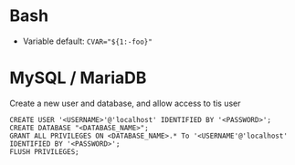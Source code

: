 # Bash

* Variable default: `CVAR="${1:-foo}"`


# MySQL / MariaDB

Create a new user and database, and allow access to tis user

    CREATE USER '<USERNAME>'@'localhost' IDENTIFIED BY '<PASSWORD>';
    CREATE DATABASE "<DATABASE_NAME>";
    GRANT ALL PRIVILEGES ON <DATABASE_NAME>.* To '<USERNAME'@'localhost' IDENTIFIED BY '<PASSWORD>';
    FLUSH PRIVILEGES;

    
